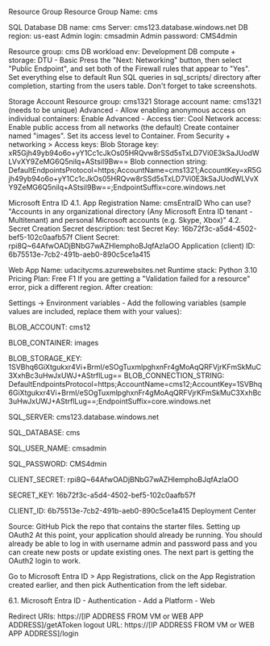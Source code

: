 Resource Group
Resource Group Name: cms

SQL Database
DB name: cms
Server: cms123.database.windows.net
DB region: us-east
Admin login: cmsadmin
Admin password: CMS4dmin

Resource group: cms
DB workload env: Development
DB compute + storage: DTU - Basic
Press the "Next: Networking" button, then select "Public Endpoint", and set both of the Firewall rules that appear to "Yes".
Set everything else to default Run SQL queries in sql_scripts/ directory after completion, starting from the users table. Don't forget to take screenshots.

Storage Account
Resource group: cms1321
Storage account name: cms1321 (needs to be unique)
Advanced - Allow enabling anonymous access on individual containers: Enable
Advanced - Access tier: Cool
Network access: Enable public access from all networks (the default)
Create container named "images". Set its access level to Container.
From Security + networking > Access keys:
Blob Storage key: xR5Gjh49yb94o6o+yY1Cc1cJkOs05HRQvw8rSSd5sTxLD7Vi0E3kSaJUodWLVvXY9ZeMG6Q5nilq+AStsiI9Bw==
Blob connection string: DefaultEndpointsProtocol=https;AccountName=cms1321;AccountKey=xR5Gjh49yb94o6o+yY1Cc1cJkOs05HRQvw8rSSd5sTxLD7Vi0E3kSaJUodWLVvXY9ZeMG6Q5nilq+AStsiI9Bw==;EndpointSuffix=core.windows.net

Microsoft Entra ID 4.1. App Registration
Name: cmsEntraID
Who can use? "Accounts in any organizational directory (Any Microsoft Entra ID tenant - Multitenant) and personal Microsoft accounts (e.g. Skype, Xbox)" 4.2. Secret Creation
Secret description: test
Secret Key: 16b72f3c-a5d4-4502-bef5-102c0aafb57f
Client Secret: rpi8Q~64AfwOADjBNbG7wAZHlemphoBJqfAzIaOO
Application (client) ID: 6b75513e-7cb2-491b-aeb0-890c5ce1a415

Web App
Name: udacitycms.azurewebsites.net
Runtime stack: Python 3.10
Pricing Plan: Free F1
If you are getting a "Validation failed for a resource" error, pick a different region.
After creation:

Settings -> Environment variables - Add the following variables (sample values are included, replace them with your values):

BLOB_ACCOUNT: cms12

BLOB_CONTAINER: images

BLOB_STORAGE_KEY: 1SVBhq6GiXtgukxr4Vi+BrmI/eSOgTuxmlpghxnFr4gMoAqQRFVjrKFmSkMuC3XxhBc3uHwJxUWJ+AStrflLug==
BLOB_CONNECTION_STRING: DefaultEndpointsProtocol=https;AccountName=cms12;AccountKey=1SVBhq6GiXtgukxr4Vi+BrmI/eSOgTuxmlpghxnFr4gMoAqQRFVjrKFmSkMuC3XxhBc3uHwJxUWJ+AStrflLug==;EndpointSuffix=core.windows.net

SQL_SERVER: cms123.database.windows.net

SQL_DATABASE: cms

SQL_USER_NAME: cmsadmin

SQL_PASSWORD: CMS4dmin

CLIENT_SECRET: rpi8Q~64AfwOADjBNbG7wAZHlemphoBJqfAzIaOO

SECRET_KEY: 16b72f3c-a5d4-4502-bef5-102c0aafb57f

CLIENT_ID: 6b75513e-7cb2-491b-aeb0-890c5ce1a415 Deployment Center

Source: GitHub
Pick the repo that contains the starter files.
Setting up OAuth2 At this point, your application should already be running. You should already be able to log in with username admin and password pass and you can create new posts or update existing ones.
The next part is getting the OAuth2 login to work.

Go to Microsoft Entra ID > App Registrations, click on the App Registration created earlier, and then pick Authentication from the left sidebar.

6.1. Microsoft Entra ID - Authentication - Add a Platform - Web

Redirect URIs: https://[IP ADDRESS FROM VM or WEB APP ADDRESS]/getAToken
logout URL: https://[IP ADDRESS FROM VM or WEB APP ADDRESS]/login
